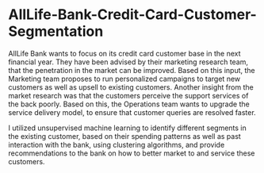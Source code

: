 # AllLife-Bank-Credit-Card-Customer-Segmentation
AllLife Bank wants to focus on its credit card customer base in the next financial year. They have been advised by their marketing research team, that the penetration in the market can be improved. Based on this input, the Marketing team proposes to run personalized campaigns to target new customers as well as upsell to existing customers. Another insight from the market research was that the customers perceive the support services of the back poorly. Based on this, the Operations team wants to upgrade the service delivery model, to ensure that customer queries are resolved faster.

I utilized unsupervised machine learning to identify different segments in the existing customer, based on their spending patterns as well as past interaction with the bank, using clustering algorithms, and provide recommendations to the bank on how to better market to and service these customers.
